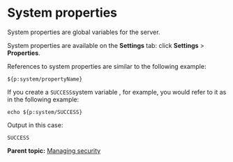 # System properties

System properties are global variables for the server.

System properties are available on the **Settings** tab: click **Settings** \> **Properties**.

References to system properties are similar to the following example:

```
${p:system/propertyName}
```

If you create a `SUCCESS`system variable , for example, you would refer to it as in the following example:

```
echo ${p:system/SUCCESS}
```

Output in this case:

```
SUCCESS
```

**Parent topic:** [Managing security](../../com.udeploy.admin.doc/topics/security_ch.md)

